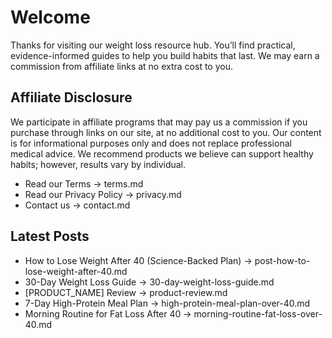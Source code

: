 # Welcome

Thanks for visiting our weight loss resource hub. You’ll find practical, evidence-informed guides to help you build habits that last. We may earn a commission from affiliate links at no extra cost to you.

<div id="affiliate-disclosure"></div>

## Affiliate Disclosure

We participate in affiliate programs that may pay us a commission if you purchase through links on our site, at no additional cost to you. Our content is for informational purposes only and does not replace professional medical advice. We recommend products we believe can support healthy habits; however, results vary by individual.

- Read our Terms → terms.md
- Read our Privacy Policy → privacy.md
- Contact us → contact.md

## Latest Posts

- How to Lose Weight After 40 (Science-Backed Plan) → post-how-to-lose-weight-after-40.md
- 30-Day Weight Loss Guide → 30-day-weight-loss-guide.md
- [PRODUCT_NAME] Review → product-review.md
- 7-Day High-Protein Meal Plan → high-protein-meal-plan-over-40.md
- Morning Routine for Fat Loss After 40 → morning-routine-fat-loss-over-40.md
